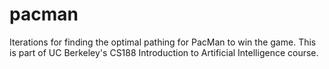 # pacman
Iterations for finding the optimal pathing for PacMan to win the game. This is part of UC Berkeley's CS188 Introduction to Artificial Intelligence course.
